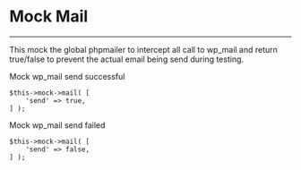 # Mock Mail

---

This mock the global phpmailer to intercept all call to wp_mail and return true/false to prevent the actual email being send during testing.

Mock wp_mail send successful

    $this->mock->mail( [ 
        'send' => true,
    ] );

Mock wp_mail send failed

    $this->mock->mail( [ 
        'send' => false,
    ] );
